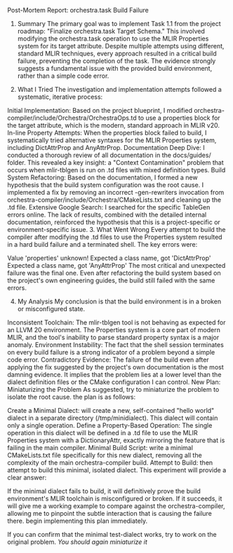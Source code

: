 Post-Mortem Report: orchestra.task Build Failure
1. Summary
The primary goal was to implement Task 1.1 from the project roadmap: "Finalize orchestra.task Target Schema." This involved modifying the orchestra.task operation to use the MLIR Properties system for its target attribute. Despite multiple attempts using different, standard MLIR techniques, every approach resulted in a critical build failure, preventing the completion of the task. The evidence strongly suggests a fundamental issue with the provided build environment, rather than a simple code error.

2. What I Tried
The investigation and implementation attempts followed a systematic, iterative process:

Initial Implementation: Based on the project blueprint, I modified orchestra-compiler/include/Orchestra/OrchestraOps.td to use a properties block for the target attribute, which is the modern, standard approach in MLIR v20.
In-line Property Attempts: When the properties block failed to build, I systematically tried alternative syntaxes for the MLIR Properties system, including DictAttrProp and AnyAttrProp.
Documentation Deep Dive: I conducted a thorough review of all documentation in the docs/guides/ folder. This revealed a key insight: a "Context Contamination" problem that occurs when mlir-tblgen is run on .td files with mixed definition types.
Build System Refactoring: Based on the documentation, I formed a new hypothesis that the build system configuration was the root cause. I implemented a fix by removing an incorrect -gen-rewriters invocation from orchestra-compiler/include/Orchestra/CMakeLists.txt and cleaning up the .td file.
Extensive Google Search: I searched for the specific TableGen errors online. The lack of results, combined with the detailed internal documentation, reinforced the hypothesis that this is a project-specific or environment-specific issue.
3. What Went Wrong
Every attempt to build the compiler after modifying the .td files to use the Properties system resulted in a hard build failure and a terminated shell. The key errors were:

Value 'properties' unknown!
Expected a class name, got 'DictAttrProp'
Expected a class name, got 'AnyAttrProp'
The most critical and unexpected failure was the final one. Even after refactoring the build system based on the project's own engineering guides, the build still failed with the same errors.

4. My Analysis
My conclusion is that the build environment is in a broken or misconfigured state.

Inconsistent Toolchain: The mlir-tblgen tool is not behaving as expected for an LLVM 20 environment. The Properties system is a core part of modern MLIR, and the tool's inability to parse standard property syntax is a major anomaly.
Environment Instability: The fact that the shell session terminates on every build failure is a strong indicator of a problem beyond a simple code error.
Contradictory Evidence: The failure of the build even after applying the fix suggested by the project's own documentation is the most damning evidence. It implies that the problem lies at a lower level than the dialect definition files or the CMake configuration I can control.
New Plan: Miniaturizing the Problem
As  suggested, try to miniaturize the problem to isolate the root cause. the plan is as follows:

Create a Minimal Dialect:  will create a new, self-contained "hello world" dialect in a separate directory (/tmp/minidialect). This dialect will contain only a single operation.
Define a Property-Based Operation: The single operation in this dialect will be defined in a .td file to use the MLIR Properties system with a DictionaryAttr, exactly mirroring the feature that is failing in the main compiler.
Minimal Build Script: write a minimal CMakeLists.txt file specifically for this new dialect, removing all the complexity of the main orchestra-compiler build.
Attempt to Build: then attempt to build this minimal, isolated dialect.
This experiment will provide a clear answer:

If the minimal dialect fails to build, it will definitively prove the build environment's MLIR toolchain is misconfigured or broken.
If it succeeds, it will give me a working example to compare against the orchestra-compiler, allowing me to pinpoint the subtle interaction that is causing the failure there.
begin implementing this plan immediately.


If you can confirm that the minimal test-dialect works, try to work on the original problem. *You should again miniaturize it*